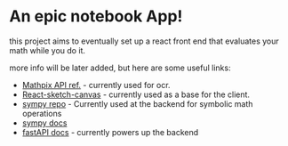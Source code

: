 # An epic notebook App!
this project aims to eventually set up a react front end that evaluates your math while you do it.

more info will be later added, but here are some useful links:
* [Mathpix API ref.](https://docs.mathpix.com/#request-parameters) - currently used for ocr.
* [React-sketch-canvas](https://github.com/vinothpandian/react-sketch-canvas/tree/main) - currently used as a base for the client.
* [sympy repo](https://github.com/sympy) - Currently used at the backend for symbolic math operations
* [sympy docs](https://docs.sympy.org/latest/index.html)
* [fastAPI docs](https://fastapi.tiangolo.com/) - currently powers up the backend
